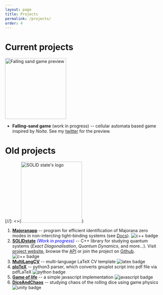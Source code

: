 ```yaml
---
layout: page
title: Projects
permalink: /projects/
order: 4
---
```


# Current projects

<img src="../fallingSand.png" alt="Falling sand game preview" width="200"/>

- **Falling-sand game** (work in progress) -- cellular automata based game inspired by *Noita*. See my [twitter](https://twitter.com/andywiecko) for the preview.

# Old projects

[//]: <>(<img src="../logo.png" alt="SOLID state's logo" width="200"/>)
1. [**Majoranapp**][majorana] -- program for efficient identification of Majorana zero modes in non-intercting tight-binding systems (see [Docs][majorana-docs]). 
![c++ badge](https://img.shields.io/badge/-C++17-blue?logo="c++")
2. [**SOLIDstate**][solid] 
<span style="color:blue">*(Work in progress)*</span> -- C++ library for studying quantum systems 
(*Exact Diagonalisation*, *Quantum Dynamics*, and more...). 
Visit [project website][solid], browse the [API][api] or join the project on [Github][github].
![c++ badge](https://img.shields.io/badge/-C++17-blue?logo="c++")
3. [**MultiLangCV**][CV] -- multi-language LaTeX CV template
![latex badge](https://img.shields.io/badge/-LaTeX-green?logo=latex)
4. [**ploTeX**][plotex] -- python3 parser, which converts gnuplot script into pdf file via pdfLaTeX
![python badge](https://img.shields.io/badge/-python3.6-blue?logo=python&logoColor=yellow)
5. [**Game of life**][GoL-JS] -- a simple javascript implementation
![javascript badge](https://img.shields.io/badge/-javascript-black?logo=javascript)
6. [**DiceAndChaos**][Dice] -- studying chaos of the rolling dice using game physics 
![unity badge](https://img.shields.io/badge/-Unity3D-black?logo=unity)

[majorana]: https://github.com/andywiecko/Majoranapp/
[majorana-docs]: https://andywiecko.github.io/Majoranapp/
[solid]: https://andywiecko.github.io/SOLIDstate/
[api]: https://andywiecko.github.io/SOLIDstate/api/index.html
[github]: https://github.com/andywiecko/SOLIDstate/
[CV]: https://github.com/andywiecko/MultiLangCV/
[plotex]: https://github.com/andywiecko/plotex/
[GoL-JS]: https://andywiecko.github.io/GameOfLife-JS/
[Dice]: https://github.com/andywiecko/DiceAndChaos
